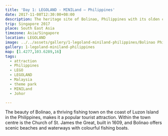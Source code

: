 ```yaml
---
title: 'Day 1: LEGOLAND - MINILand – Philippines'
date: 2017-11-08T12:30:00+08:00
description: The heritage site of Bolinao, Philippines with its olden church surrounded by heritage houses - all built with millions of LEGO® bricks!
trip: Singapore 2017
place: South East Asia
timezone: Asia/Singapore
location: LEGOLAND
image: ../../assets/gallery/1-legoland-miniland-philippines/Bolinao Phillipines (1).jpeg
gallery: 1-legoland-miniland-philippines
map: [1.4277,103.6289,16]
tags:
  - attraction
  - Philippines
  - LEGO
  - LEGOLAND
  - Malaysia
  - theme park
  - MINILand
  - Johor

---
```

The beauty of Bolinao, a thriving fishing town on the coast of Luzon Island in the Philippines, makes it a popular tourist attraction. Within the town centre is the Church of St. James the Great, built in 1609, and Bolinao offers scenic beaches and waterways with colourful fishing boats.
